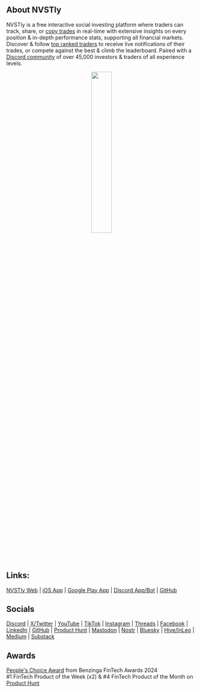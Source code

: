 ## About NVSTly

NVSTly is a free interactive social investing platform where traders can track, share, or [copy trades](https://nvstly.com/trades) in real-time with extensive insights on every position & in-depth performance stats, supporting all financial markets. Discover & follow [top ranked traders](https://nvstly.com/ranks) to receive live notifications of their trades, or compete against the best & climb the leaderboard. Paired with a [Discord community](https://nvstly.com/go/discord) of over 45,000 investors & traders of all experience levels.  

<p align="center" width="100%">
    <img width="33%" src="https://cdn.nvstly.com/static/banner_clear.png">
</p>

## Links:
[NVSTly Web](https://nvstly.com) | [iOS App](https://nvstly.com/go/ios) | [Google Play App](https://nvstly.com/go/android) | [Discord App/Bot](https://nvstly.com/go/bot) | [GitHub](https://github.com/nvstly)

## Socials
[Discord](https://nvstly.com/discord) | [X/Twitter](https://nvstly.com/go/x) | [YouTube](https://nvstly.com/go/youtube) | [TikTok](https://nvstly.com/go/tiktok) | [Instagram](https://nvstly.com/go/instagram) | [Threads](https://nvstly.com/go/threads) | [Facebook](https://nvstly.com/go/facebook) | [LinkedIn](https://nvstly.com/go/linkedin) | [GitHub](https://nvstly.com/go/github) | [Product Hunt](https://nvstly.com/go/producthunt) | [Mastodon](https://nvstly.com/go/mastodon) | [Nostr](https://nvstly.com/go/nostr) | [Bluesky](https://nvstly.com/go/bsky) | [Hive/InLeo](https://nvstly.com/go/hive) | [Medium](https://nvstly.com/go/medium) | [Substack](https://nvstly.com/go/substack)

## Awards
[People's Choice Award](https://www.benzinga.com/news/events/24/11/42098678/these-are-the-top-fintech-innovators-recognized-at-benzingas-2024-global-fintech-awards) from Benzinga FinTech Awards 2024  
#1 FinTech Product of the Week (x2)  & #4 FinTech Product of the Month on [Product Hunt](https://www.producthunt.com/products/nvstly-social-investing)
